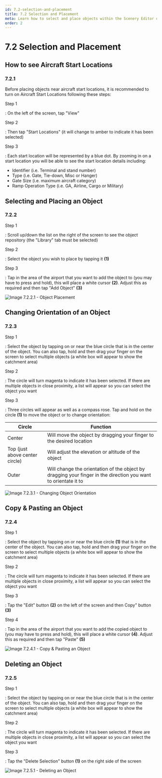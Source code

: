 ```yaml
---
id: 7.2-selection-and-placement
title: 7.2 Selection and Placement
meta: Learn how to select and place objects within the Scenery Editor of Infinite Flight.
order: 2
---
```




# 7.2 Selection and Placement



## How to see Aircraft Start Locations 

### 7.2.1

Before placing objects near aircraft start locations, it is recommended to turn on Aircraft Start Locations following these steps:



Step 1

: On the left of the screen, tap "View"



Step 2

: Then tap "Start Locations" (it will change to amber to indicate it has been selected)



Step 3

: Each start location will be represented by a blue dot. By zooming in on a start location you will be able to see the start location details including:

- Identifier (i.e. Terminal and stand number)
- Type (i.e. Gate, Tie-down, Misc or Hanger)
- Gate Size (i.e. maximum aircraft category)
- Ramp Operation Type (i.e. GA, Airline, Cargo or Military)



## Selecting and Placing an Object

### 7.2.2

Step 1

: Scroll up/down the list on the right of the screen to see the object repository (the "Library" tab must be selected)



Step 2

: Select the object you wish to place by tapping it **(1)**



Step 3

: Tap in the area of the airport that you want to add the object to (you may have to press and hold), this will place a white cursor **(2)**. Adjust this as required and then tap "Add Object" **(3)**



![Image 7.2.2.1 - Object Placement](_images/manual/frames/7.2.2.1.png)



## Changing Orientation of an Object

### 7.2.3

Step 1

: Select the object by tapping on or near the blue circle that is in the center of the object. You can also tap, hold and then drag your finger on the screen to select multiple objects (a white box will appear to show the catchment area)



Step 2

: The circle will turn magenta to indicate it has been selected. If there are multiple objects in close proximity, a list will appear so you can select the object you want



Step 3

: Three circles will appear as well as a compass rose. Tap and hold on the circle **(1)** to move the object or to change orientation:



| Circle                         | Function                                                     |
| ------------------------------ | ------------------------------------------------------------ |
| Center                         | Will move the object by dragging your finger to the desired location |
| Top (just above center circle) | Will adjust the elevation or altitude of the object          |
| Outer                          | Will change the orientation of the object by dragging your finger in the direction you want to orientate it to |



![Image 7.2.3.1 - Changing Object Orientation](_images/manual/frames/7.2.3.1.png)



## Copy & Pasting an Object

### 7.2.4

Step 1

: Select the object by tapping on or near the blue circle **(1)** that is in the center of the object. You can also tap, hold and then drag your finger on the screen to select multiple objects (a white box will appear to show the catchment area)



Step 2

: The circle will turn magenta to indicate it has been selected. If there are multiple objects in close proximity, a list will appear so you can select the object you want



Step 3

: Tap the "Edit" button **(2)** on the left of the screen and then Copy" button **(3)**



Step 4

: Tap in the area of the airport that you want to add the copied object to (you may have to press and hold), this will place a white cursor **(4)**. Adjust this as required and then tap "Paste" **(5)**



![Image 7.2.4.1 - Copy & Pasting an Object](_images/manual/frames/7.2.4.1.png)



## Deleting an Object

### 7.2.5

Step 1

: Select the object by tapping on or near the blue circle that is in the center of the object. You can also tap, hold and then drag your finger on the screen to select multiple objects (a white box will appear to show the catchment area)



Step 2

: The circle will turn magenta to indicate it has been selected. If there are multiple objects in close proximity, a list will appear so you can select the object you want



Step 3

: Tap the "Delete Selection" button **(1)** on the right side of the screen



![Image 7.2.5.1 - Deleting an Object](_images/manual/frames/7.2.5.1.png)

